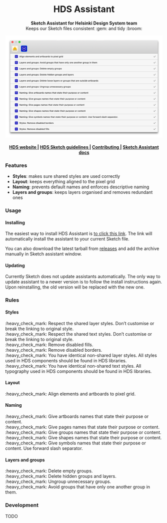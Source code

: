 <h1 align="center">HDS Assistant</h1>

<div align="center">
  <strong>Sketch Assistant for Helsinki Design System team</strong>
</div>
<div align="center">
  Keeps our Sketch files consistent :gem: and tidy :broom:
</div>

<p align="center">
  <img src="./img/readme-image.png" alt="Helsinki Design System Assistant for Sketch" width="738">
</p>

<div align="center">
  <h4>
    <a href="hds.hel.fi">
      HDS website
    </a>
    <span> | </span>
    <a href="hds.hel.fi">
      HDS Sketch guidelines
    </a>
    <span> | </span>
    <a href="https://github.com/YerkoPalma/awesome-choo">
      Contributing
    </a>
    <span> | </span>
    <a href="https://developer.sketch.com/assistants/">
      Sketch Assistant docs
    </a>
  </h4>
</div>

### Features

- **Styles**: makes sure shared styles are used correctly 
- **Layout**: keeps everything aligned to the pixel grid
- **Naming**: prevents default names and enforces descriptive naming
- **Layers and groups**: keeps layers organised and removes redundant ones

### Usage

#### Installing
The easiest way to install HDS Assistant is [to click this link](sketch://add-assistant?url=https://github.com/ronijaakkola/hds-assistant/releases/latest/download/hds-assistant.tgz). The link will automatically install the assistant to your current Sketch file.

You can also download the latest tarball from [releases](https://github.com/ronijaakkola/hds-assistant/releases/latest) and add the archive manually in Sketch assistant window.

#### Updating
Currently Sketch does not update assistants automatically. The only way to update assistant to a newer version is to follow the install instructions again. Upon reinstalling, the old version will be replaced with the new one.

### Rules

#### Styles
<p>
<span>:heavy_check_mark:</span> Respect the shared layer styles. Don’t customise or break the linking to original style. <br />
<span>:heavy_check_mark:</span> Respect the shared text styles. Don’t customise or break the linking to original style. <br />
<span>:heavy_check_mark:</span> Remove disabled fills. <br />
<span>:heavy_check_mark:</span> Remove disabled borders. <br />
<span>:heavy_check_mark:</span> You have identical non-shared layer styles. All styles used in HDS components should be found in HDS libraries. <br />
<span>:heavy_check_mark:</span> You have identical non-shared text styles. All typography used in HDS components should be found in HDS libraries. <br />
<p>

#### Layout
<p>
<span>:heavy_check_mark:</span> Align elements and artboards to pixel grid. <br />
<p>

#### Naming
<p>
<span>:heavy_check_mark:</span> Give artboards names that state their purpose or content. <br />
<span>:heavy_check_mark:</span> Give pages names that state their purpose or content. <br />
<span>:heavy_check_mark:</span> Give groups names that state their purpose or content. <br />
<span>:heavy_check_mark:</span> Give shapes names that state their purpose or content. <br />
<span>:heavy_check_mark:</span> Give symbols names that state their purpose or content. Use forward slash separator. <br />
<p>

#### Layers and groups
<p>
<span>:heavy_check_mark:</span> Delete empty groups. <br />
<span>:heavy_check_mark:</span> Delete hidden groups and layers. <br />
<span>:heavy_check_mark:</span> Ungroup unnecessary groups. <br />
<span>:heavy_check_mark:</span> Avoid groups that have only one another group in them. <br />
<p>

### Development

TODO